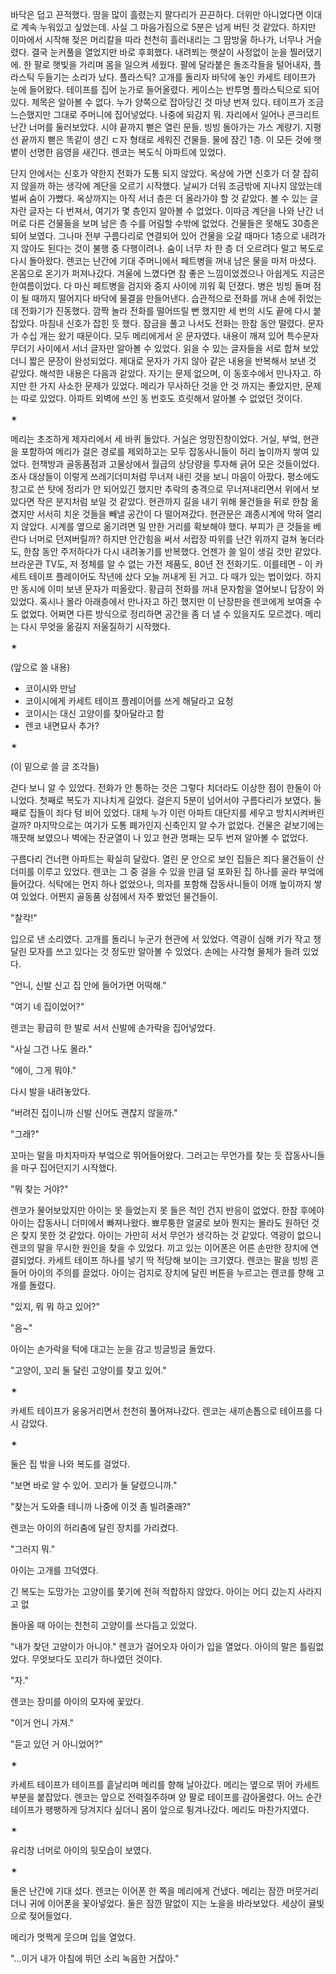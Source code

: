 바닥은 덥고 끈적했다. 땀을 많이 흘렸는지 팔다리가 끈끈하다. 더위만 아니었다면 이대로 계속 누워있고 싶었는데. 사실 그 마음가짐으로 5분은 넘게 버틴 것 같았다. 하지만 이마에서 시작해 젖은 머리칼을 따라 천천히 흘러내리는 그 땀방울 하나가, 너무나 거슬렸다. 결국 눈커풀을 열었지만 바로 후회했다. 내려쬐는 햇살이 사정없이 눈을 찔러댔기에. 한 팔로 햇빛을 가리며 몸을 일으켜 세웠다. 팔에 달라붙은 돌조각들을 털어내자, 플라스틱 두들기는 소리가 났다.
플라스틱? 고개를 돌리자 바닥에 놓인 카세트 테이프가 눈에 들어왔다. 테이프를 집어 눈가로 들어올렸다. 케이스는 반투명 플라스틱으로 되어 있다. 제목은 알아볼 수 없다. 누가 양쪽으로 잡아당긴 것 마냥 번져 있다. 테이프가 조금 느슨했지만 그대로 주머니에 집어넣었다. 나중에 되감지 뭐.
자리에서 일어나 콘크리트 난간 너머를 둘러보았다.
시야 끝까지 뻗은 열린 문들. 빙빙 돌아가는 가스 계량기. 지평선 끝까지 뻗은 똑같이 생긴 ㄷ자 형태로 세워진 건물들. 물에 잠긴 1층. 이 모든 것에 햇볕이 선명한 음영을 새긴다.
렌코는 복도식 아파트에 있었다.

단지 안에서는 신호가 약한지 전화가 도통 되지 않았다. 옥상에 가면 신호가 더 잘 잡히지 않을까 하는 생각에 계단을 오르기 시작했다. 날씨가 더워 조금밖에 지나지 않았는데 벌써 숨이 가빴다. 옥상까지는 아직 서너 층은 더 올라가야 할 것 같았다. 볼 수 있는 글자란 글자는 다 번져서, 여기가 몇 층인지 알아볼 수 없었다. 이따금 계단을 나와 난간 너머로 다른 건물들을 보며 남은 층 수를 어림할 수밖에 없었다. 건물들은 못해도 30층은 되어 보였다. 그나마 전부 구름다리로 연결되어 있어 건물을 오갈 때마다 1층으로 내려가지 않아도 된다는 것이 불행 중 다행이려나.
숨이 너무 차 한 층 더 오르려다 말고 복도로 다시 돌아왔다. 렌코는 난간에 기대 주머니에서 페트병을 꺼내 남은 물을 마저 마셨다. 온몸으로 온기가 퍼져나갔다. 겨울에 느꼈다면 참 좋은 느낌이었겠으나 아쉽게도 지금은 한여름이었다. 다 마신 페트병을 검지와 중지 사이에 끼워 휙 던졌다. 병은 빙빙 돌며 점이 될 때까지 떨어지다 바닥에 물결을 만들어낸다.
습관적으로 전화를 꺼내 손에 쥐었는데 전화기가 진동했다. 깜짝 놀라 전화를 떨어뜨릴 뻔 했지만 세 번의 시도 끝에 다시 붙잡았다. 마침내 신호가 잡힌 듯 했다. 잠금을 풀고 나서도 전화는 한참 동안 떨렸다. 문자가 수십 개는 왔기 때문이다. 모두 메리에게서 온 문자였다. 내용이 깨져 있어 특수문자 무더기 사이에서 서너 글자만 알아볼 수 있었다. 읽을 수 있는 글자들을 서로 합쳐 보았더니 짧은 문장이 완성되었다. 제대로 문자가 가지 않아 같은 내용을 반복해서 보낸 것 같았다. 해석한 내용은 다음과 같았다. 자기는 문제 없으며, 이 동호수에서 만나자고. 하지만 한 가지 사소한 문제가 있었다. 메리가 무사하단 것을 안 것 까지는 좋았지만, 문제는 따로 있었다. 아파트 외벽에 쓰인 동 번호도 흐릿해서 알아볼 수 없었던 것이다.

✴

메리는 초조하게 제자리에서 세 바퀴 돌았다. 거실은 엉망진창이었다. 거실, 부엌, 현관을 포함하여 메리가 걸은 경로를 제외하고는 모두 잡동사니들이 허리 높이까지 쌓여 있었다. 헌책방과 골동품점과 고물상에서 월급의 상당량을 투자해 긁어 모은 것들이었다. 조사 대상들이 이렇게 쓰레기더미처럼 무너져 내린 것을 보니 마음이 아팠다. 평소에도 창고로 쓴 탓에 정리가 안 되어있긴 했지만 추락의 충격으로 무너져내리면서 위에서 보았다면 작은 분지처럼 보일 것 같았다. 현관까지 길을 내기 위해 물건들을 뒤로 한참 옮겼지만 서서히 치운 것들을 빼낼 공간이 다 떨어져갔다. 현관문은 괘종시계에 막혀 열리지 않았다. 시계를 옆으로 옮기려면 밀 만한 거리를 확보해야 했다. 부피가 큰 것들을 베란다 너머로 던져버릴까? 하지만 안간힘을 써서 서랍장 따위를 난간 위까지 걸쳐 놓더라도, 한참 동안 주저하다가 다시 내려놓기를 반복했다. 언젠가 쓸 일이 생길 것만 같았다. 브라운관 TV도, 저 정체를 알 수 없는 가전 제품도, 80년 전 전화기도. 이를테면 - 이 카세트 테이프 플레이어도 작년에 샀다 오늘 꺼내게 된 거고. 다 때가 있는 법이었다. 하지만 동시에 이미 보낸 문자가 떠올랐다. 황급히 전화를 꺼내 문자함을 열어보니 답장이 와 있었다. 혹시나 몰라 아래층에서 만나자고 하긴 했지만 이 난장판을 렌코에게 보여줄 수도 없었다. 어쩌면 다른 방식으로 정리하면 공간을 좀 더 낼 수 있을지도 모르겠다. 메리는 다시 무엇을 옮길지 저울질하기 시작했다.

✴
    
(앞으로 쓸 내용)

- 코이시와 만남
- 코이시에게 카세트 테이프 플레이어를 쓰게 해달라고 요청
- 코이시는 대신 고양이를 찾아달라고 함
- 렌코 내면묘사 추가?

✴

(이 밑으로 쓸 글 조각들)

걷다 보니 알 수 있었다. 전화가 안 통하는 것은 그렇다 치더라도 이상한 점이 한둘이 아니었다. 첫째로 복도가 지나치게 길었다. 걸은지 5분이 넘어서야 구름다리가 보였다. 둘째로 집들이 죄다 텅 비어 있었다. 대체 누가 이런 아파트 대단지를 세우고 방치시켜버린 걸까? 마지막으로는 여기가 도통 폐가인지 신축인지 알 수가 없었다. 건물은 겉보기에는 깨끗해 보였으나 벽에는 잔균열이 나 있고 현관 명패는 모두 번져 알아볼 수 없었다.

구름다리 건너편 아파트는 확실히 달랐다. 열린 문 안으로 보인 집들은 죄다 물건들이 산더미를 이루고 있었다. 렌코는 그 중 걸을 수 있을 만큼 덜 포화된 집 하나를 골라 부엌에 들어갔다. 식탁에는 먼지 하나 없었으나, 의자를 포함해 잡동사니들이 어깨 높이까지 쌓여 있었다. 어쩐지 골동품 상점에서 자주 봤었던 물건들이.

"찰칵!"

입으로 낸 소리였다. 고개를 돌리니 누군가 현관에 서 있었다. 역광이 심해 키가 작고 챙 달린 모자를 쓰고 있다는 것 정도만 알아볼 수 있었다. 손에는 사각형 물체가 들려 있었다.

"언니, 신발 신고 집 안에 들어가면 어떡해."

"여기 네 집이었어?"

렌코는 황급히 한 발로 서서 신발에 손가락을 집어넣었다.

"사실 그건 나도 몰라."

"에이, 그게 뭐야."

다시 발을 내려놓았다.

"버려진 집이니까 신발 신어도 괜찮지 않을까."

"그래?"

꼬마는 말을 마치자마자 부엌으로 뛰어들어왔다. 그러고는 무언가를 찾는 듯 잡동사니들을 마구 집어던지기 시작했다.

"뭐 찾는 거야?"

렌코가 물어보았지만 아이는 못 들었는지 못 들은 척인 건지 반응이 없었다. 한참 후에야 아이는 잡동사니 더미에서 빠져나왔다. 뾰루퉁한 얼굴로 보아 뭔지는 몰라도 원하던 것은 찾지 못한 것 같았다. 아이는 가만히 서서 무언가 생각하는 것 같았다. 역광이 없으니 렌코의 말을 무시한 원인을 찾을 수 있었다. 끼고 있는 이어폰은 어른 손만한 장치에 연결되었다. 카세트 테이프 하나를 넣기 딱 적당해 보이는 크기였다. 렌코는 팔을 빙빙 흔들어 아이의 주의를 끌었다. 아이는 검지로 장치에 달린 버튼을 누르고는 렌코를 향해 고개를 돌렸다.

"있지, 뭐 뭐 하고 있어?"

"음~"

아이는 손가락을 턱에 대고는 눈을 감고 빙글빙글 돌았다.

"고양이, 꼬리 둘 달린 고양이를 찾고 있어."

✴

카세트 테이프가 웅웅거리면서 천천히 풀어져나갔다. 렌코는 새끼손톱으로 테이프를 다시 감았다.

✴

둘은 집 밖을 나와 복도를 걸었다.

"보면 바로 알 수 있어. 꼬리가 둘 달렸으니까."

"찾는거 도와줄 테니까 나중에 이것 좀 빌려줄래?"

렌코는 아이의 허리춤에 달린 장치를 가리켰다.

"그러지 뭐."

아이는 고개를 끄덕였다.


긴 복도는 도망가는 고양이를 쫓기에 전혀 적합하지 않았다. 아이는 어디 갔는지 사라지고 없

돌아올 때 아이는 천천히 고양이를 쓰다듬고 있었다.

"내가 찾던 고양이가 아니야." 렌코가 걸어오자 아이가 입을 열었다. 아이의 말은 틀림없었다. 
무엇보다도 꼬리가 하나였던 것이다.

"자."

렌코는 장미를 아이의 모자에 꽃았다.

"이거 언니 가져."

"듣고 있던 거 아니었어?"

✴

카세트 테이프가 테이프를 흩날리며 메리를 향해 날아갔다. 메리는 옆으로 뛰어 카세트 부분을 붙잡았다. 렌코는 앞으로 전력질주하며 양 팔로 테이프를 감아올렸다. 어느 순간 테이프가 팽팽하게 당겨지다 싶더니 몸이 앞으로 튕겨나갔다. 메리도 마찬가지였다.

✴

유리창 너머로 아이의 뒷모습이 보였다.

✴

둘은 난간에 기대 섰다. 렌코는 이어폰 한 쪽을 메리에게 건냈다. 메리는 잠깐 머뭇거리더니 귀에 이어폰을 꽃아넣었다. 둘은 잠깐 말없이 지는 노을을 바라보았다. 세상이 귤빛으로 젖어들었다.

메리가 멋쩍게 웃으며 입을 열었다.

"...이거 내가 아침에 뛰던 소리 녹음한 거잖아."
